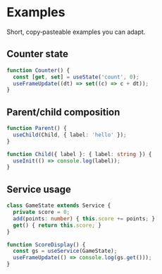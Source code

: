 # Examples

Short, copy‑pasteable examples you can adapt.

## Counter state

```ts
function Counter() {
  const [get, set] = useState('count', 0);
  useFrameUpdate((dt) => set((c) => c + dt));
}
```

## Parent/child composition

```ts
function Parent() {
  useChild(Child, { label: 'hello' });
}

function Child({ label }: { label: string }) {
  useInit(() => console.log(label));
}
```

## Service usage

```ts
class GameState extends Service {
  private score = 0;
  add(points: number) { this.score += points; }
  get() { return this.score; }
}

function ScoreDisplay() {
  const gs = useService(GameState);
  useFrameUpdate(() => console.log(gs.get()));
}
```
